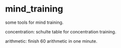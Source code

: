 # mind_training

some tools for mind training.

concentration: schulte table for concentration training.

arithmetic: finish 60 arithmetic in one minute. 
